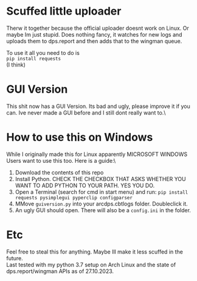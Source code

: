 # Scuffed little uploader
Therw it together because the official uploader doesnt work on Linux. Or maybe Im just stupid.
Does nothing fancy, it watches for new logs and uploads them to dps.report and then adds that to the wingman queue.

To use it all you need to do is\
 ```pip install requests```\
(I think)
# GUI Version
This shit now has a GUI Version. Its bad and ugly, please improve it if you can. Ive never made a GUI before and I still dont really want to.\
# How to use this on Windows
While I originally made this for Linux apparently MICROSOFT WINDOWS Users want to use this too. Here is a guide:\
1. Download the contents of this repo
2. Install Python. CHECK THE CHECKBOX THAT ASKS WHETHER YOU WANT TO ADD PYTHON TO YOUR PATH. YES YOU DO.
3. Open a Terminal (search for cmd in start menu) and run: ```pip install requests pysimplegui pyperclip configparser```
4. MMove ```guiversion.py``` into your arcdps.cbtlogs folder. Doubleclick it.
5. An ugly GUI should open. There will also be a ```config.ini``` in the folder.
# Etc
Feel free to steal this for anything. Maybe Ill make it less scuffed in the future.\
Last tested with my python 3.7 setup on Arch Linux and the state of dps.report/wingman APIs as of 27.10.2023.